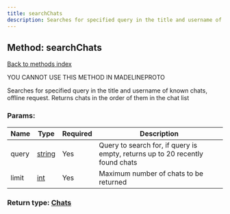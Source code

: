 ```yaml
---
title: searchChats
description: Searches for specified query in the title and username of known chats, offline request. Returns chats in the order of them in the chat list
---
```

## Method: searchChats  
[Back to methods index](index.md)


YOU CANNOT USE THIS METHOD IN MADELINEPROTO


Searches for specified query in the title and username of known chats, offline request. Returns chats in the order of them in the chat list

### Params:

| Name     |    Type       | Required | Description |
|----------|---------------|----------|-------------|
|query|[string](../types/string.md) | Yes|Query to search for, if query is empty, returns up to 20 recently found chats|
|limit|[int](../types/int.md) | Yes|Maximum number of chats to be returned|


### Return type: [Chats](../types/Chats.md)

